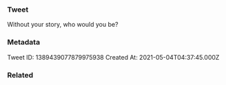 ### Tweet
Without your story, who would you be?

### Metadata
Tweet ID: 1389439077879975938
Created At: 2021-05-04T04:37:45.000Z

### Related

